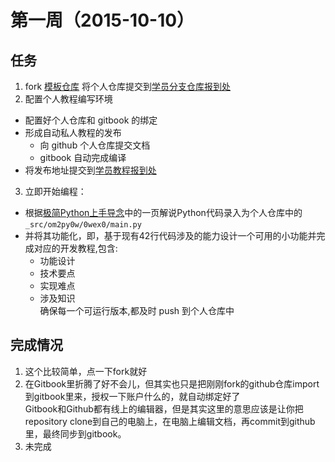 # 第一周（2015-10-10）
## 任务   
1. fork [模板仓库](https://github.com/OpenMindClub/OMOOC2py) 将个人仓库提交到[学员分支仓库报到处](https://github.com/OpenMindClub/OMOOC2py/issues/4)
2. 配置个人教程编写环境
 - 配置好个人仓库和 gitbook 的绑定
 - 形成自动私人教程的发布  
 	- 向 github 个人仓库提交文档  
 	- gitbook 自动完成编译
 - 将发布地址提交到[学员教程报到处](https://github.com/OpenMindClub/OMOOC2py/issues/5) 
3. 立即开始编程：
 - 根据[极简Python上手导念](https://github.com/OpenMindClub/OMOOC2py/issues/5)中的一页解说Python代码录入为个人仓库中的`_src/om2py0w/0wex0/main.py`
 - 并将其功能化，即，基于现有42行代码涉及的能力设计一个可用的小功能并完成对应的开发教程,包含:
	- 功能设计
    - 技术要点
    - 实现难点
    - 涉及知识  
确保每一个可运行版本,都及时 push 到个人仓库中

## 完成情况
1. 这个比较简单，点一下fork就好
2. 在Gitbook里折腾了好不会儿，但其实也只是把刚刚fork的github仓库import到gitbook里来，授权一下账户什么的，就自动绑定好了  
	Gitbook和Github都有线上的编辑器，但是其实这里的意思应该是让你把repository clone到自己的电脑上，在电脑上编辑文档，再commit到github里，最终同步到gitbook。
3. 未完成